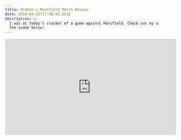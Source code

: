 ```yaml
---
title: Oldham v Mansfield Match Review
date: 2019-04-22T17:38:53.253Z
description: >-
  I was at today's cracker of a game against Mansfield. Check out my views in
  the video below:
---
```

<html>
<iframe width="560" height="315" src="https://www.youtube.com/embed/4Bn1-Dm7KEQ" frameborder="0" allow="accelerometer; autoplay; encrypted-media; gyroscope; picture-in-picture" allowfullscreen></iframe>
 </html>
